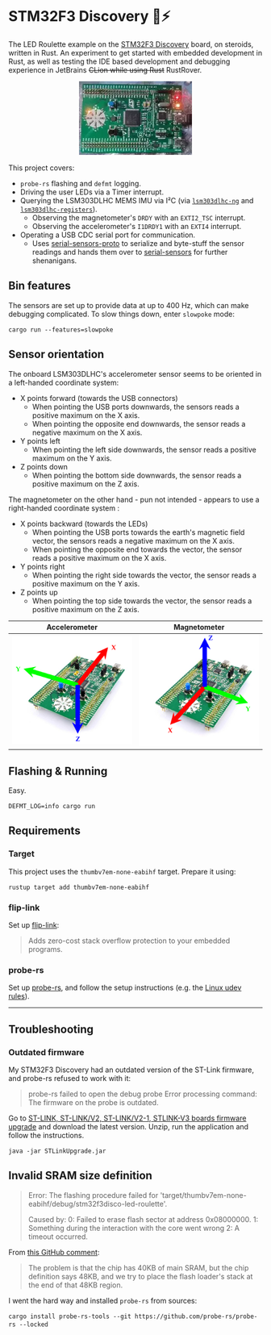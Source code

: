 # STM32F3 Discovery 🦀⚡

The LED Roulette example on the [STM32F3 Discovery](https://www.st.com/en/evaluation-tools/stm32f3discovery.html) board,
on steroids,
written in Rust. An experiment to get started with embedded development in Rust, as well as testing the IDE based
development
and debugging experience in JetBrains ~~CLion while using Rust~~ RustRover.

<div align="center">
  <img src="docs/led-roulette.webp" alt="Moving LEDs on the STM32F3 Discovery board"/>
</div>

This project covers:

- `probe-rs` flashing and `defmt` logging.
- Driving the user LEDs via a Timer interrupt.
- Querying the LSM303DLHC MEMS IMU via I²C (via [`lsm303dlhc-ng`](https://github.com/sunsided/lsm303dlhc)
  and [`lsm303dlhc-registers`](https://github.com/sunsided/lsm303dlhc-registers)).
    - Observing the magnetometer's `DRDY` with an `EXTI2_TSC` interrupt.
    - Observing the accelerometer's `I1DRDY1` with an `EXTI4` interrupt.
- Operating a USB CDC serial port for communication.
    - Uses [serial-sensors-proto](https://github.com/sunsided/serial-sensors-proto) to serialize and byte-stuff
      the sensor readings and hands them over to [serial-sensors](https://github.com/sunsided/serial-sensors)
      for further shenanigans.

## Bin features

The sensors are set up to provide data at up to 400 Hz, which can make debugging complicated.
To slow things down, enter `slowpoke` mode:

```shell
cargo run --features=slowpoke
```

## Sensor orientation

The onboard LSM303DLHC's accelerometer sensor seems to be oriented in a left-handed coordinate system:

- X points forward (towards the USB connectors)
    - When pointing the USB ports downwards, the sensors reads a positive maximum on the
      X axis.
    - When pointing the opposite end downwards, the sensor reads a negative maximum on the X axis.
- Y points left
    - When pointing the left side downwards, the sensor reads a positive maximum on the Y axis.
- Z points down
    - When pointing the bottom side downwards, the sensor reads a positive maximum on the Z axis.

The magnetometer on the other hand - pun not intended - appears to use a right-handed coordinate system :

- X points backward (towards the LEDs)
    - When pointing the USB ports towards the earth's magnetic field vector, the sensors reads a negative maximum on the
      X axis.
    - When pointing the opposite end towards the vector, the sensor reads a positive maximum on the X axis.
- Y points right
    - When pointing the right side towards the vector, the sensor reads a positive maximum on the Y axis.
- Z points up
    - When pointing the top side towards the vector, the sensor reads a positive maximum on the Z axis.

| Accelerometer                    | Magnetometer                    |
|----------------------------------|---------------------------------|
| ![](docs/tikz/accelerometer.png) | ![](docs/tikz/magnetometer.png) ||

## Flashing & Running

Easy.

```shell
DEFMT_LOG=info cargo run
````

## Requirements

### Target

This project uses the `thumbv7em-none-eabihf` target. Prepare it using:

```shell
rustup target add thumbv7em-none-eabihf
```

### flip-link

Set up [flip-link](https://github.com/knurling-rs/flip-link):

> Adds zero-cost stack overflow protection to your embedded programs.

### probe-rs

Set up [probe-rs](https://probe.rs/), and follow the setup instructions (e.g.
the [Linux udev rules](https://probe.rs/docs/getting-started/probe-setup/#linux%3A-udev-rules)).

---

## Troubleshooting

### Outdated firmware

My STM32F3 Discovery had an outdated version of the ST-Link firmware, and probe-rs refused to work with it:

> probe-rs failed to open the debug probe
> Error processing command: The firmware on the probe is outdated.

Go
to [ST-LINK, ST-LINK/V2, ST-LINK/V2-1, STLINK-V3 boards firmware upgrade](https://www.st.com/en/development-tools/stsw-link007.html)
and download the latest version. Unzip, run the application and follow the instructions.

```shell
java -jar STLinkUpgrade.jar
```

## Invalid SRAM size definition

> Error: The flashing procedure failed for 'target/thumbv7em-none-eabihf/debug/stm32f3disco-led-roulette'.
>
> Caused by:
> 0: Failed to erase flash sector at address 0x08000000.
> 1: Something during the interaction with the core went wrong
> 2: A timeout occurred.

From [this GitHub comment](https://github.com/probe-rs/probe-rs/issues/2496#issuecomment-2154359915):

> The problem is that the chip has 40KB of main SRAM, but the chip definition says 48KB,
> and we try to place the flash loader's stack at the end of that 48KB region.

I went the hard way and installed `probe-rs` from sources:

```shell
cargo install probe-rs-tools --git https://github.com/probe-rs/probe-rs --locked
```
